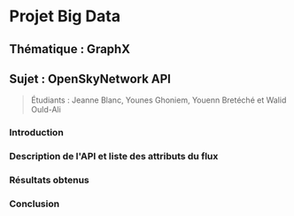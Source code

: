 # Projet Big Data
## Thématique : GraphX
## Sujet : OpenSkyNetwork API

> Étudiants : Jeanne Blanc, Younes Ghoniem, Youenn Bretéché et Walid Ould-Ali

### Introduction

### Description de l'API et liste des attributs du flux

### Résultats obtenus

### Conclusion